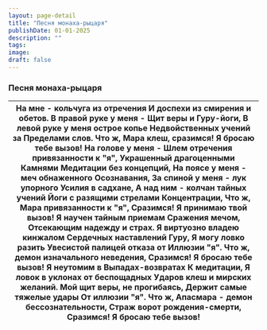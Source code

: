 ```yaml
---
layout: page-detail
title: "Песня монаха-рыцаря"
publishDate: 01-01-2025
description: ""
tags:
image:
draft: false
---
```


### Песня монаха-рыцаря

| На мне - кольчуга из отречения  И доспехи из смирения и обетов. В правой руке у меня -  Щит веры и Гуру-йоги,  В левой руке у меня острое копье  Недвойственных учений за  Пределами слов.  Что ж, Мара клеш, сразимся!  Я бросаю тебе вызов!  На голове у меня -  Шлем отречения привязанности к "я", Украшенный драгоценными  Камнями  Медитации без концепций,  На поясе у меня - меч обнаженного  Осознавания, За спиной у меня - лук упорного  Усилия в садхане,  А над ним - колчан тайных учений  Йоги с разящими стрелами  Концентрации,  Что ж, Мара привязанности к "я",  Сразимся!  Я принимаю твой вызов!  Я научен тайным приемам  Сражения мечом,  Отсекающим надежду и страх.  Я виртуозно владею кинжалом  Сердечных наставлений Гуру, Я могу ловко разить  Увесистой палицей отказа от  Иллюзии "я".  Что ж, демон изначального неведения,  Сразимся!  Я бросаю тебе вызов! Я неутомим в  Выпадах-возвратах  К медитации,  Я ловок в уклонах от беспощадных  Ударов клеш и мирских желаний. Мой щит веры, не прогибаясь,  Держит самые тяжелые удары  От иллюзии "я".  Что ж, Апасмара - демон бессознательности,  Страж ворот рождения-смерти,  Сразимся!  Я бросаю тебе вызов! |
| ------------------------------------------------------------------------------------------------------------------------------------------------------------------------------------------------------------------------------------------------------------------------------------------------------------------------------------------------------------------------------------------------------------------------------------------------------------------------------------------------------------------------------------------------------------------------------------------------------------------------------------------------------------------------------------------------------------------------------------------------------------------------------------------------------------------------------------------------------------------------------------------------------------------------------------------------------------------------------------------------------------------------------------------------------------------------------------------------------------------------------------------------------------------------------------------------- |
  
  
